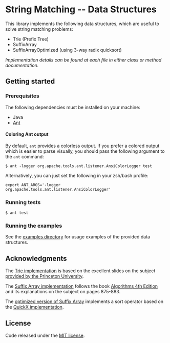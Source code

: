 # String Matching -- Data Structures

This library implements the following data structures, which are useful to solve
string matching problems:

* Trie (Prefix Tree)
* SuffixArray
* SuffixArrayOptimized (using 3-way radix quicksort)

_Implementation details can be found at each file in either class or method
documentation._

## Getting started

### Prerequisites

The following dependencies must be installed on your machine:

* Java
* [Ant](http://ant.apache.org/)

#### Coloring Ant output

By default, `ant` provides a colorless output. If you prefer a colored output
which is easier to parse visually, you should pass the following argument to the
`ant` command:

    $ ant -logger org.apache.tools.ant.listener.AnsiColorLogger test

Alternatively, you can just set the following in your zsh/bash profile:

    export ANT_ARGS='-logger org.apache.tools.ant.listener.AnsiColorLogger'

### Running tests

    $ ant test

### Running the examples

See the [examples directory](./examples) for usage examples of the provided data
structures.

## Acknowledgments

The [Trie implementation](./src/main/java/TrieST.java) is based on the excellent
slides on the subject [provided by the Princeton
University](http://algs4.cs.princeton.edu/lectures/52Tries.pdf).

The [Suffix Array implementation](./src/main/java/SuffixArray.java) follows the
book [Algorithms 4th
Edition](https://www.amazon.com/Algorithms-4th-Robert-Sedgewick/dp/032157351X)
and its explanations on the subject on pages 875-883.

The [optimized version of Suffix
Array](./src/main/java/SuffixArrayOptimized.java) implements a sort operator
based on the [QuickX
implementation](http://algs4.cs.princeton.edu/23quicksort/QuickX.java).

## License

Code released under the [MIT license](./LICENSE).
